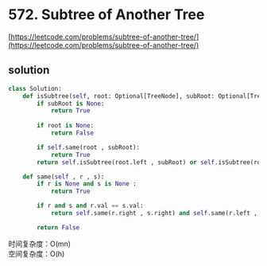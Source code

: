 # 572. Subtree of Another Tree
[https://leetcode.com/problems/subtree-of-another-tree/](https://leetcode.com/problems/subtree-of-another-tree/)


## solution

```python
class Solution:
    def isSubtree(self, root: Optional[TreeNode], subRoot: Optional[TreeNode]) -> bool:
        if subRoot is None:
            return True
        
        if root is None:
            return False

        if self.same(root , subRoot):
            return True
        return self.isSubtree(root.left , subRoot) or self.isSubtree(root.right , subRoot)            

    def same(self , r , s):
        if r is None and s is None :
            return True

        if r and s and r.val == s.val:
            return self.same(r.right , s.right) and self.same(r.left , s.left)  

        return False
```
时间复杂度：O(mn) <br>
空间复杂度：O(h)
